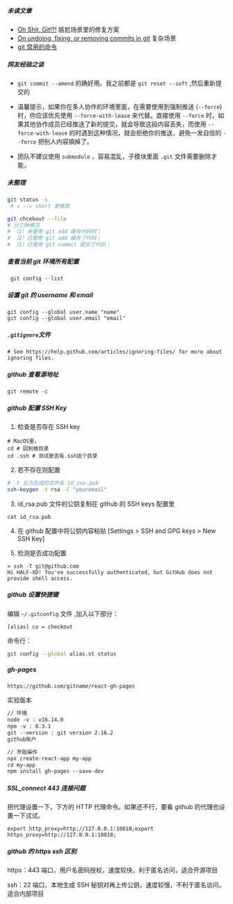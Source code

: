 ##### 未读文章

- [Oh Shit, Git!?!](https://ohshitgit.com/zh) 尴尬场景里的修复方案
- [On undoing, fixing, or removing commits in git](http://sethrobertson.github.io/GitFixUm/fixup.html) 复杂场景
- [git 常用的命令](https://blog.csdn.net/weixin_35792271/article/details/112407323)

##### 网友经验之谈

- `git commit --amend` 的确好用。我之前都是 `git reset --soft` ,然后重新提交的

- 温馨提示，如果你在多人协作的环境里面，在需要使用到强制推送 (`--force`) 时，你应该优先使用 `--force-with-lease` 来代替。直接使用 `--force` 时，如果其他协作成员已经推送了新的提交，就会导致这段内容丢失，而使用 `--force-with-lease` 的时遇到这种情况，就会拒绝你的推送，避免一发自信的 `--force` 把别人内容搞掉了。

- 团队不建议使用 `submodule` ，容易混乱，子模块里面 `.git` 文件需要删除才能，

##### 未整理

```bash
git status -s
 # s --> short 更精简

git chcekout --file
# 分三种情况
# （1）未使用 git add 缓存代码时；
# （2）已使用 git add 缓存了代码；
# （1）已使用 git commit 提交了代码；
```

##### 查看当前 git 环境所有配置

```shell
 git config --list
```

##### 设置 git 的 username 和 email

```shell
git config --global user.name "name"
git config --global user.email "email"
```

##### `.gitignore`文件

```
# See https://help.github.com/articles/ignoring-files/ for more about ignoring files.
```

##### github 查看源地址

```shell
git remote -c
```

##### github 配置 SSH Key

1. 检查是否存在 SSH key

```shell
# MacOS里，
cd # 回到根目录
cd .ssh # 测试是否有.ssh这个目录
```

2. 若不存在则配置

```bash
# -t 后为生成的文件名 id_xxx.pub
ssh-keygen -t rsa -C "youremail"
```

3. id_rsa.pub 文件的公钥复制在 github 的 SSH keys 配置里

```shell
cat id_rsa.pub
```

4. 在 github 配置中将公钥内容粘贴 [Settings > SSH and GPG keys > New SSH Key]

5. 检测是否成功配置

```shell
> ssh -T git@github.com
Hi HALF-XD! You've successfully authenticated, but GitHub does not provide shell access.
```

##### github 设置快捷键

编辑 `~/.gitconfig` 文件 ,加入以下部分：

```
[alias] co = checkout
```

命令行：

```bash
git config --global alias.st status
```

##### gh-pages

```shell
https://github.com/gitname/react-gh-pages
```

实验版本

```tex
// 环境
node -v : v16.14.0
npm -v : 8.3.1
git --version : git version 2.16.2
github账户

// 开始操作
npx create-react-app my-app
cd my-app
npm install gh-pages --save-dev
```

##### SSL_connect 443 连接问题

把代理设置一下，下方的 HTTP 代理命令。如果还不行，要看 github 的代理也设置一下试试。

```
export http_proxy=http://127.0.0.1:10818;export https_proxy=http://127.0.0.1:10818;
```

##### github 的 https ssh 区别

https：443 端口，用户名密码授权，速度较快，利于匿名访问，适合开源项目

ssh：22 端口，本地生成 SSH 秘钥对再上传公钥，速度较慢，不利于匿名访问，适合内部项目
